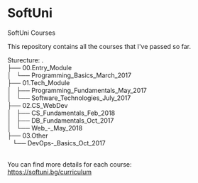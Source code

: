 # SoftUni
SoftUni Courses

This repository contains all the courses that I've passed so far. 

Sturecture:
.<br />
├── 00.Entry_Module<br />
│   └── Programming_Basics_March_2017<br />
├── 01.Tech_Module<br />
│   ├── Programming_Fundamentals_May_2017<br />
│   └── Software_Technologies_July_2017<br />
├── 02.CS_WebDev<br />
│   ├── CS_Fundamentals_Feb_2018<br />
│   ├── DB_Fundamentals_Oct_2017<br />
│   └── Web_-_May_2018<br />
├── 03.Other<br />
    └── DevOps-_Basics_Oct_2017<br />
<br />

You can find more details for each course:<br />
https://softuni.bg/curriculum

